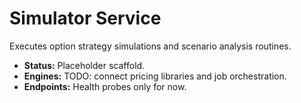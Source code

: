 # Simulator Service

Executes option strategy simulations and scenario analysis routines.

- **Status:** Placeholder scaffold.
- **Engines:** TODO: connect pricing libraries and job orchestration.
- **Endpoints:** Health probes only for now.

